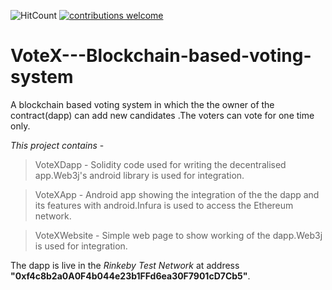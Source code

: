 ![HitCount](http://hits.dwyl.io/hgayan7/https://github.com/hgayan7/VoteX---Blockchain-based-voting-system.svg) [![contributions welcome](https://img.shields.io/badge/contributions-welcome-brightgreen.svg?style=flat)](https://github.com/dwyl/esta/issues)




# VoteX---Blockchain-based-voting-system
A blockchain based voting system in which the the owner of the contract(dapp) can add new candidates .The voters can vote for one time only. 

*This project contains* -

>VoteXDapp - Solidity code used for writing the decentralised app.Web3j's android library is used for integration.

>VoteXApp - Android app showing the integration of the the dapp and its features with android.Infura is
			 used to access the Ethereum network.

>VoteXWebsite - Simple web page to show working of the dapp.Web3j is used for integration.


The dapp is live in the *Rinkeby Test Network* at address **"0xf4c8b2a0A0F4b044e23b1FFd6ea30F7901cD7Cb5"**.


